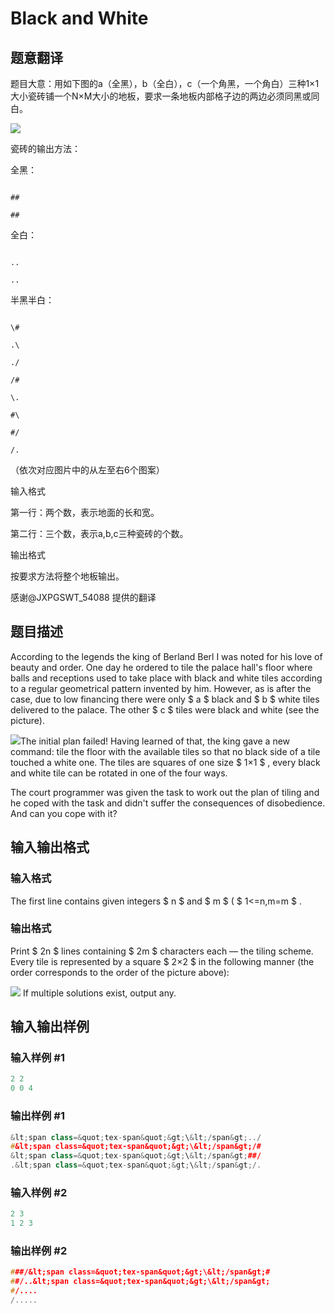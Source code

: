 # Black and White

## 题意翻译

题目大意：用如下图的a（全黑），b（全白），c（一个角黑，一个角白）三种1×1大小瓷砖铺一个N×M大小的地板，要求一条地板内部格子边的两边必须同黑或同白。

![](www.luogu.org/upload/pic/16880.png)

瓷砖的输出方法：

全黑：

```

##

##

```

全白：

```

..

..

```

半黑半白：

```

\#

.\

./

/#

\.

#\

#/

/.

```

（依次对应图片中的从左至右6个图案）

输入格式

第一行：两个数，表示地面的长和宽。

第二行：三个数，表示a,b,c三种瓷砖的个数。

输出格式

按要求方法将整个地板输出。

感谢@JXPGSWT_54088 提供的翻译

## 题目描述

According to the legends the king of Berland Berl I was noted for his love of beauty and order. One day he ordered to tile the palace hall's floor where balls and receptions used to take place with black and white tiles according to a regular geometrical pattern invented by him. However, as is after the case, due to low financing there were only $ a $ black and $ b $ white tiles delivered to the palace. The other $ c $ tiles were black and white (see the picture).

![](https://cdn.luogu.com.cn/upload/vjudge_pic/CF48H/9c65623eb9b5bf5301cdf29083a6378da5565d98.png)The initial plan failed! Having learned of that, the king gave a new command: tile the floor with the available tiles so that no black side of a tile touched a white one. The tiles are squares of one size $ 1×1 $ , every black and white tile can be rotated in one of the four ways.

The court programmer was given the task to work out the plan of tiling and he coped with the task and didn't suffer the consequences of disobedience. And can you cope with it?

## 输入输出格式

### 输入格式

The first line contains given integers $ n $ and $ m $ ( $ 1<=n,m=m $ .

### 输出格式

Print $ 2n $ lines containing $ 2m $ characters each — the tiling scheme. Every tile is represented by a square $ 2×2 $ in the following manner (the order corresponds to the order of the picture above):

![](https://cdn.luogu.com.cn/upload/vjudge_pic/CF48H/16fe8d02c27ac02343bfdffde6c8e84222147844.png) If multiple solutions exist, output any.

## 输入输出样例

### 输入样例 #1

```cpp
2 2
0 0 4

```
### 输出样例 #1

```cpp
&lt;span class=&quot;tex-span&quot;&gt;\&lt;/span&gt;../
#&lt;span class=&quot;tex-span&quot;&gt;\&lt;/span&gt;/#
&lt;span class=&quot;tex-span&quot;&gt;\&lt;/span&gt;##/
.&lt;span class=&quot;tex-span&quot;&gt;\&lt;/span&gt;/.

```
### 输入样例 #2

```cpp
2 3
1 2 3

```
### 输出样例 #2

```cpp
###/&lt;span class=&quot;tex-span&quot;&gt;\&lt;/span&gt;#
##/..&lt;span class=&quot;tex-span&quot;&gt;\&lt;/span&gt;
#/....
/.....

```
